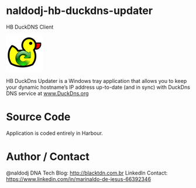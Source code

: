 # naldodj-hb-duckdns-updater

HB DuckDNS Client

![DuckDNS](https://github.com/naldodj/naldodj-hb-duckdns-updater/blob/main/src/minigui/duckdns_logo.png?raw=true)

HB DuckDns Updater is a Windows tray application that allows you to keep your dynamic hostname’s IP address up-to-date (and in sync) with DuckDns DNS service at www.DuckDns.org

# Source Code
Application is coded entirely in Harbour.

# Author / Contact
@naldodj 
DNA Tech
Blog: http://blacktdn.com.br
LinkedIn Contact: https://www.linkedin.com/in/marinaldo-de-jesus-66392346
